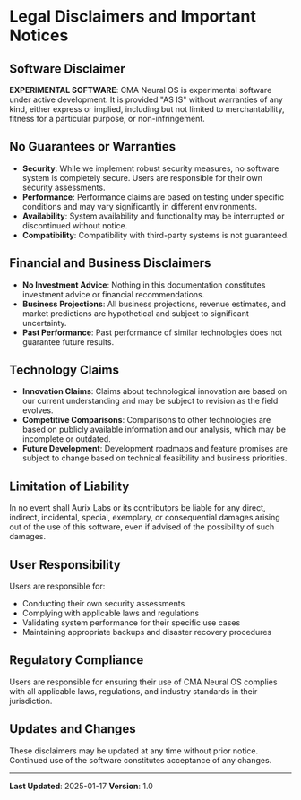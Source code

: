 # Legal Disclaimers and Important Notices

## Software Disclaimer

**EXPERIMENTAL SOFTWARE**: CMA Neural OS is experimental software under active development. It is provided "AS IS" without warranties of any kind, either express or implied, including but not limited to merchantability, fitness for a particular purpose, or non-infringement.

## No Guarantees or Warranties

- **Security**: While we implement robust security measures, no software system is completely secure. Users are responsible for their own security assessments.
- **Performance**: Performance claims are based on testing under specific conditions and may vary significantly in different environments.
- **Availability**: System availability and functionality may be interrupted or discontinued without notice.
- **Compatibility**: Compatibility with third-party systems is not guaranteed.

## Financial and Business Disclaimers

- **No Investment Advice**: Nothing in this documentation constitutes investment advice or financial recommendations.
- **Business Projections**: All business projections, revenue estimates, and market predictions are hypothetical and subject to significant uncertainty.
- **Past Performance**: Past performance of similar technologies does not guarantee future results.

## Technology Claims

- **Innovation Claims**: Claims about technological innovation are based on our current understanding and may be subject to revision as the field evolves.
- **Competitive Comparisons**: Comparisons to other technologies are based on publicly available information and our analysis, which may be incomplete or outdated.
- **Future Development**: Development roadmaps and feature promises are subject to change based on technical feasibility and business priorities.

## Limitation of Liability

In no event shall Aurix Labs or its contributors be liable for any direct, indirect, incidental, special, exemplary, or consequential damages arising out of the use of this software, even if advised of the possibility of such damages.

## User Responsibility

Users are responsible for:
- Conducting their own security assessments
- Complying with applicable laws and regulations
- Validating system performance for their specific use cases
- Maintaining appropriate backups and disaster recovery procedures

## Regulatory Compliance

Users are responsible for ensuring their use of CMA Neural OS complies with all applicable laws, regulations, and industry standards in their jurisdiction.

## Updates and Changes

These disclaimers may be updated at any time without prior notice. Continued use of the software constitutes acceptance of any changes.

---

**Last Updated**: 2025-01-17
**Version**: 1.0